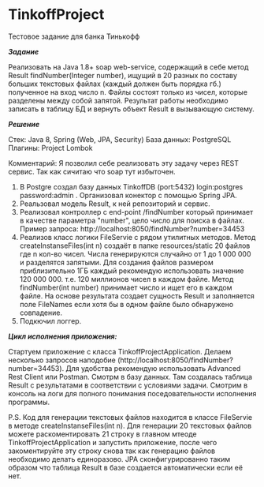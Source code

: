 # TinkoffProject
Тестовое задание для банка Тинькофф

***Задание***

Реализовать на Java 1.8+ soap web-service, содержащий в себе метод Result findNumber(Integer number),
ищущий в 20 разных по составу больших текстовых файлах (каждый должен быть порядка гб.) полученное на
вход число n. Файлы состоят только из чисел, которые разделены между собой запятой. Результат работы
необходимо записать в таблицу БД и вернуть объект Result в вызывающую систему.

***Решение***

Стек: Java 8, Spring (Web, JPA, Security)
База данных: PostgreSQL
Плагины: Project Lombok

Комментарий: Я позволил себе реализовать эту задачу через REST сервис. Так как сичитаю что soap тут избыточен.

1) В Postgre cоздал базу данных TinkoffDB (port:5432) login:postgres password:admin . Организовал конектор с помощью Spring JPA.
2) Реальзовал модель Result, к ней репозиторий и сервис.
3) Реализовал контроллер с end-point /findNumber который принимает в качестве параметра "number", цело число для поиска в файлах.
Пример запроса: http://localhost:8050/findNumber?number=34453
4) Реализов класс логики FileServie с рядом утилитных методов. 
Метод createInstanseFiles(int n) создаёт в папке resources/static 20 файлов где n кол-во чисел. Числа генерируются случайно от 1 до 1 000 000 и разделятся запятыми.
Для создания файлов размером приблизительно 1ГБ каждый рекомендую использовать значение 120 000 000. т.е. 120 миллионов чисел в каждом файле.
Метод findNumber(int number) принимает число и ищет его в каждом файле. На основе результата создает сущность Result и заполняется поле FileNames если хотя бы в одном файле было обнаружено совпадение.
5) Подкючил логгер.

***Цикл исполнения приложения:***

Стартуем приложение с класса TinkoffProjectApplication.
Делаем несколько запросов наподобие (http://localhost:8050/findNumber?number=34453). Для удобства рекомендую использовать Advanced Rest Client или Postman.
Смотрм в базу данных. Там создалась таблица Result с результатами в соответствии с условиями задачи.
Смотрим в консоль на логи для полного понимания поседовательности исполнения программы.


P.S. Код для генерации текстовых файлов находится в классе FileServie в методе createInstanseFiles(int n). Для генерации 20 текстовых файлов можете раскоментировать 21 строку в главном мтеоде TinkoffProjectApplication и запустить приложение, после чего закоментируйте эту строку снова так как генерацию файлов необходимо делать единоразово. JPA сконфигурированно таким образом что таблица Result в базе создается автоматически если её нет. 
